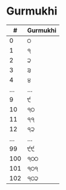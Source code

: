 # Gurmukhi

| #   | Gurmukhi |
|-----|----------|
| 0   | ੦        |
| 1   | ੧        |
| 2   | ੨        |
| 3   | ੩        |
| 4   | ੪        |
| …   | …        |
| 9   | ੯        |
| 10  | ੧੦       |
| 11  | ੧੧       |
| 12  | ੧੨       |
| …   | …        |
| 99  | ੯੯       |
| 100 | ੧੦੦      |
| 101 | ੧੦੧      |
| 102 | ੧੦੨      |
